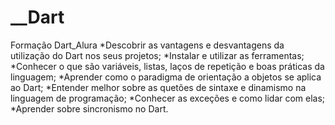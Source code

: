 # __Dart
Formação Dart_Alura
*Descobrir as vantagens e desvantagens da utilização do Dart nos seus projetos;
*Instalar e utilizar as ferramentas;
*Conhecer o que são variáveis, listas, laços de repetição e boas práticas da linguagem;
*Aprender como o paradigma de orientação a objetos se aplica ao Dart;
*Entender melhor sobre as quetões de sintaxe e dinamismo na linguagem de programação;
*Conhecer as exceções e como lidar com elas;
*Aprender sobre sincronismo no Dart.


